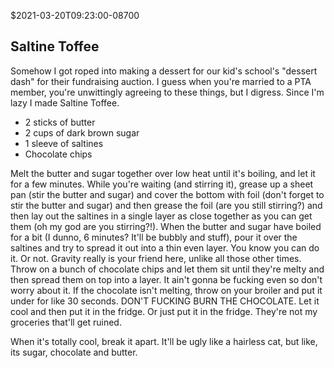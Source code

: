 $2021-03-20T09:23:00-08700
## Saltine Toffee

Somehow I got roped into making a dessert for our kid's school's "dessert dash" for their fundraising auction. I guess when you're married to a PTA member, you're unwittingly agreeing to these things, but I digress.  Since I'm lazy I made Saltine Toffee.

* 2 sticks of butter
* 2 cups of dark brown sugar
* 1 sleeve of saltines
* Chocolate chips

Melt the butter and sugar together over low heat until it's boiling, and let it for a few minutes.  While you're waiting (and stirring it), grease up a sheet pan (stir the butter and sugar) and cover the bottom with foil (don't forget to stir the butter and sugar) and then grease the foil (are you still stirring?) and then lay out the saltines in a single layer as close together as you can get them (oh my god are you stirring?!).  When the butter and sugar have boiled for a bit (I dunno, 6 minutes? It'll be bubbly and stuff), pour it over the saltines and try to spread it out into a thin even layer. You know you can do it.  Or not.  Gravity really is your friend here, unlike all those other times. Throw on a bunch of chocolate chips and let them sit until they're melty and then spread them on top into a layer.  It ain't gonna be fucking even so don't worry about it.  If the chocolate isn't melting, throw on your broiler and put it under for like 30 seconds. DON'T FUCKING BURN THE CHOCOLATE. Let it cool and then put it in the fridge. Or just put it in the fridge. They're not my groceries that'll get ruined.

When it's totally cool, break it apart. It'll be ugly like a hairless cat, but like, its sugar, chocolate and butter.
